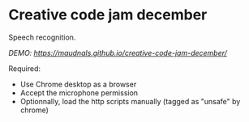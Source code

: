 # Creative code jam december

Speech recognition.

*DEMO: https://maudnals.github.io/creative-code-jam-december/*

Required:
* Use Chrome desktop as a browser
* Accept the microphone permission
* Optionnally, load the http scripts manually (tagged as "unsafe" by chrome)
